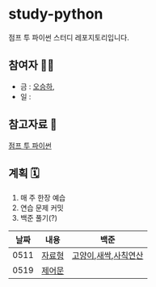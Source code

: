 # study-python
점프 투 파이썬 스터디 레포지토리입니다. 


## 참여자 🧑‍💻
- 금 : [오승하](https://github.com/AhGnuesHo),
- 일 :


## 참고자료 📖
[점프 투 파이썬](https://wikidocs.net/book/1)

## 계획 🗓
1. 매 주 한장 예습
2. 연습 문제 커밋
3. 백준 풀기(?)


|날짜|내용|백준|
|------|---|---|
|0511|[자료형](https://wikidocs.net/11)|[고양이](https://www.acmicpc.net/problem/10171),[새싹](https://www.acmicpc.net/problem/25083),[사칙연산](https://www.acmicpc.net/problem/10869)|
|0519|[제어문](https://wikidocs.net/19)|[]()|
